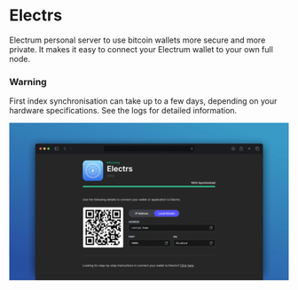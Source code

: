 # Electrs
Electrum personal server to use bitcoin wallets more secure and more private. It makes it easy to connect your Electrum wallet to your own full node.

### Warning
First index synchronisation can take up to a few days, depending on your hardware specifications. See the logs for detailed information.

![](https://raw.githubusercontent.com/MontejoJorge/electrs-ui/master/electrs-ui-screenshot.png)